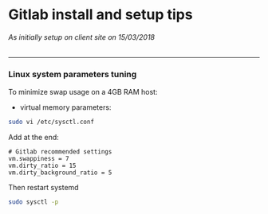 Gitlab install and setup tips
=============================
###### As initially setup on client site on 15/03/2018
---

### Linux system parameters tuning
To minimize swap usage on a 4GB RAM host:
* virtual memory parameters:
```bash
sudo vi /etc/sysctl.conf
```
Add at the end:
```
# Gitlab recommended settings
vm.swappiness = 7
vm.dirty_ratio = 15
vm.dirty_background_ratio = 5
```
Then restart systemd
```bash
sudo sysctl -p
```
